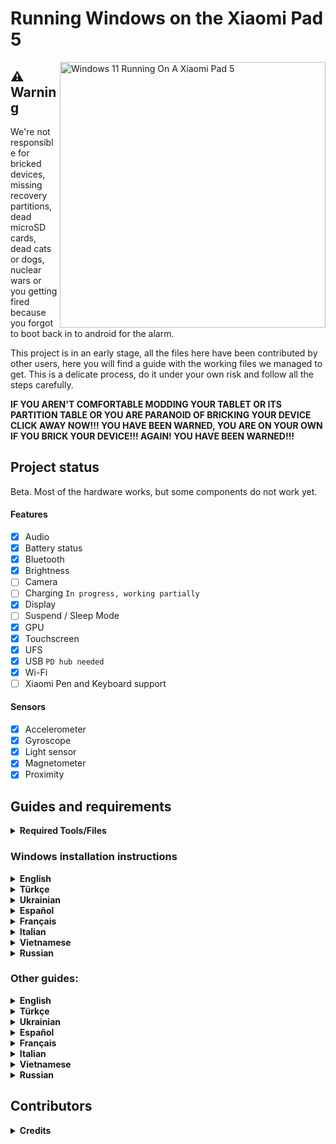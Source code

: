 # Running Windows on the Xiaomi Pad 5

<img align="right" src="https://raw.githubusercontent.com/erdilS/Port-Windows-11-Xiaomi-Pad-5/main/nabu.png" width="425" alt="Windows 11 Running On A Xiaomi Pad 5">

## ⚠️ **Warning**

We're not responsible for bricked devices, missing recovery partitions, dead microSD cards, dead cats or dogs, nuclear wars or you getting fired because you forgot to boot back in to android for the alarm.

This project is in an early stage, all the files here have been contributed by other users, here you will find a guide with the working files we managed to get. This is a delicate process, do it under your own risk and follow all the steps carefully.

**IF YOU AREN'T COMFORTABLE MODDING YOUR TABLET OR ITS PARTITION TABLE OR YOU ARE PARANOID OF BRICKING YOUR DEVICE CLICK AWAY NOW!!! YOU HAVE BEEN WARNED, YOU ARE ON YOUR OWN IF YOU BRICK YOUR DEVICE!!! AGAIN! YOU HAVE BEEN WARNED!!!**

## Project status

Beta. Most of the hardware works, but some components do not work yet.

#### Features

- [X] Audio
- [X] Battery status
- [X] Bluetooth
- [X] Brightness
- [ ] Camera
- [ ] Charging ``In progress, working partially ``
- [X] Display
- [ ] Suspend / Sleep Mode
- [X] GPU
- [X] Touchscreen
- [X] UFS
- [X] USB ``PD hub needed``
- [X] Wi-Fi
- [ ] Xiaomi Pen and Keyboard support

#### Sensors

- [X] Accelerometer
- [X] Gyroscope
- [X] Light sensor
- [X] Magnetometer
- [X] Proximity

## Guides and requirements

<details> 
<summary><strong>Required Tools/Files</strong></summary>

Human:

- Understand English, Spanish, Turkish, Italian, French or Ukrainian
- Understand how to use TWRP
- Understand how to use CMD
- Functioning brain

PC:

- [Windows on ARM image](https://uupdump.net/) (Windows 11 is recommended)
- [platform-tools](https://developer.android.com/studio/releases/platform-tools).
- [DriverUpdater](https://github.com/WOA-Project/DriverUpdater/releases/) to install the [drivers](https://github.com/map220v/MiPad5-Drivers)

Tablet:

- [UEFI image and TWRP](https://github.com/erdilS/Port-Windows-11-Xiaomi-Pad-5/releases/tag/1.0)

 </details>

### Windows installation instructions

<details>
<summary><strong>English</strong></summary>

1. [Create partitions](guide/English/1-partition-en.md)
2. [Install Windows](guide/English/2-install-en.md)

</details>

<details>
<summary><strong>Türkçe</strong></summary>

1. [Bölümleri oluşturma](guide/Turkish/1-partition-tr.md)
2. [Windows kurulumu](guide/Turkish/2-install-tr.md)

</details>

<details>
<summary><strong>Ukrainian</strong></summary>

1. [Створення розділів](guide/Ukrainian/1-partition-uk.md)
2. [Встановлення Windows](guide/Ukrainian/2-install-uk.md)

</details>

<details>
<summary><strong>Español</strong></summary>

1. [Crear particiones](guide/Español/1-particiones-es.md)
2. [Instalar Windows](guide/Español/2-instalacion-es.md)

</details>

<details>
<summary><strong>Français</strong></summary>

1. [Création des partitions](guide/Francais/1-partition-fr.md)
2. [Installation de Windows](guide/Francais/2-install-fr.md)

</details>

<details>
<summary><strong>Italian</strong></summary>

1. [Creare le partizioni](guide/Italian/1-partizioni-it.md)
2. [Installare Windows](guide/Italian/2-installazione-it.md)

</details>

<details>
<summary><strong>Vietnamese</strong></summary>

1. [Tạo các phân vùng](guide/Vietnamese/1-phân-vùng-vi.md)
2. [Cài đặt Windows](guide/Vietnamese/2-cài-đặt-vi.md)

</details>

<details>
<summary><strong>Russian</strong></summary>

1. [Создание разделов](guide/Russian/1-partition-ru.md)
2. [Установка Windows](guide/Russian/2-install-ru.md)

</details>

### Other guides:

<details>
<summary><strong>English</strong></summary>

- [If you just want to update the drivers follow these commands](guide/English/update-en.md)
- [Dual booting](guide/English/otherthings-en.md)
- [Uninstalling Windows](guide/English/uninstall-en.md)

</details>

<details>
<summary><strong>Türkçe</strong></summary>

- [Sadece sürücüleri güncellemek istiyorsanız bu rehberi takip edin](guide/Turkish/update-tr.md)
- [Dual boot işlemleri](guide/Turkish/otherthings-tr.md)
- [Windows&#39;u kaldırmak](guide/Turkish/uninstall-tr.md)

</details>

<details>
<summary><strong>Ukrainian</strong></summary>

- [Якщо ви хочете оновити драйвери, дотримуйтесь цих команд](guide/Ukrainian/update-uk.md)
- [Подвійне завантаження](guide/Ukrainian/otherthings-uk.md)
- [Видалення Windows](guide/Ukrainian/uninstall-uk.md)

</details>

<details>
<summary><strong>Español</strong></summary>

- [Si solo quieres actualizar los drivers sigue estos comandos](guide/Español/Actualizar-es.md)
- [Dual boot](guide/Español/Otras-cosas-es.md)
- [Desinstalar Windows](guide/Español/Desinstalar-es.md)

</details>

<details>
<summary><strong>Français</strong></summary>

- [Mise à jour des drivers uniquement, suivez ce guide](guide/Francais/update-fr.md)
- [Configuration du Dual booting, suivez ce guide](guide/Francais/otherthings-fr.md)
- [Désinstaller Windows, suivez ce guide](guide/Francais/uninstall-fr.md)

</details>

<details>
<summary><strong>Italian</strong></summary>

- [Se vuoi aggiornare i drivers leggi questa guida](guide/Italian/aggiornare_driver-it.md)
- [Guida per il dualboot](guide/Italian/dualboot-altro-it.md)
- [Disinstallare Windows](guide/Italian/disinstallazione-it.md)
    
</details>

<details>
<summary><strong>Vietnamese</strong></summary>

- [Nếu bạn chỉ muốn cập nhật drivers, hãy làm theo các lệnh sau](guide/Vietnamese/cập-nhật-vi.md)
- [Khởi động kép](guide/Vietnamese/một-số-thứ-khác-vi.md)
- [Gỡ cài đặt Windows](guide/Vietnamese/gỡ-cài-đặt-vi.md)

</details>

<details>
<summary><strong>Russian</strong></summary>

- [Если вы хотите только обновить драйвера, следуйте этим командам](guide/Russian/update-ru.md)
- [Двойная загрузка](guide/Russian/otherthings-ru.md)
- [Удаление Windows](guide/Russian/uninstall-ru.md)

</details>

## Contributors

<details>
<summary><b><strong>Credits</strong></b></summary>
 
- [Icesito68](https://github.com/Icesito68) ```Made Windows partitioning commands, made original vayu repo and made Spanish translation```
- [Map220v](https://github.com/map220v) ```Maintains UEFI and Drivers```
- [Renegade Project](https://github.com/edk2-porting) ```Making the core of this project```
- [gus33000](https://github.com/gus33000) ```Providing help, also made base install guide, all of the original drivers and the msc script```
- [Renegade Project Discord members](https://discord.gg/XXBWfag) ```Provided help```
- [MollySophia](https://github.com/MollySophia) ```Helped to fix battery status```
- [bibarub](https://github.com/bibarub) ```Made original bat file for switching Windows to Android```
- [entaromia](https://github.com/entaromia) ```Made application for switching Android to Windows```
- [ciyanogen](https://github.com/ciyanogen) ```Made Turkish translation```
- [ArturoGC06](https://github.com/ArturoGC06) ```Made Spanish translation```
- [wormstest](https://github.com/wormstest) ```Made Ukrainian translation```
- [Maxsenza151](https://github.com/Maxsenza151) ```Made Italian translation```
- [HeavyMistick](https://github.com/HeavyMistick) ```Made French translation```
- [Kmille36](https://github.com/kmille36) ```Made Vietnamese translation```
- [RunningMango](https://https://github.com/RunningMango) ```Made Russian translation```
- [halal-beef](https://github.com/halal-beef) ```Maintains guide```
 
</details>
